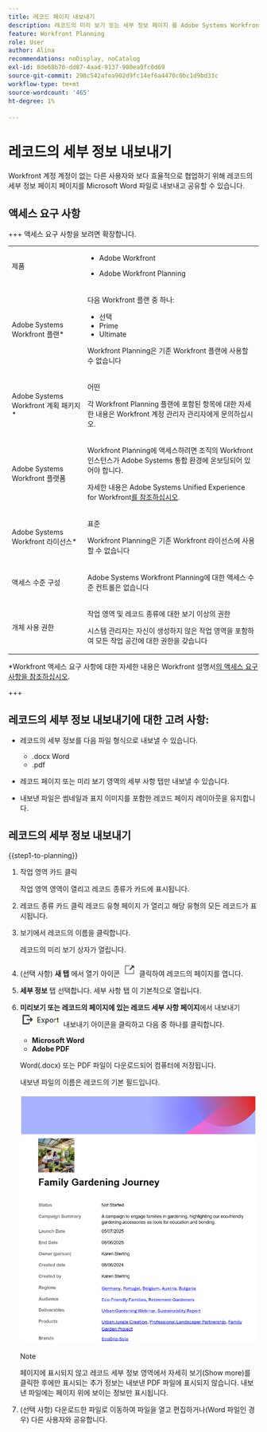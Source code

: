 ```yaml
---
title: 레코드 페이지 내보내기
description: 레코드의 미리 보기 또는 세부 정보 페이지 를 Adobe Systems Workfront Planning에서 Microsoft Word 파일로 내보낼 수 있습니다.
feature: Workfront Planning
role: User
author: Alina
recommendations: noDisplay, noCatalog
exl-id: 8de68b70-dd87-4aad-9137-980ea9fc0d69
source-git-commit: 298c542afea902d9fc14ef6a4470c0bc1d9bd33c
workflow-type: tm+mt
source-wordcount: '465'
ht-degree: 1%

---
```


# 레코드의 세부 정보 내보내기

<!--<span class="preview">The highlighted information on this page refers to functionality not yet generally available. It is available only in the Preview environment for all customers, or in the Production environment for customers who enabled fast releases.</span>

<span class="preview">For information about fast releases, see [Enable or disable fast releases for your organization](/help/quicksilver/administration-and-setup/set-up-workfront/configure-system-defaults/enable-fast-release-process.md).</span>-->


Workfront 계정 계정이 없는 다른 사용자와 보다 효율적으로 협업하기 위해 레코드의 세부 정보 페이지 페이지를 Microsoft Word 파일로 내보내고 공유할 수 있습니다.

## 액세스 요구 사항

+++ 액세스 요구 사항을 보려면 확장합니다.

<table style="table-layout:auto"> 
<col> 
</col> 
<col> 
</col> 
<tbody> 
    <tr> 
<tr> 
<td> 
   <p> 제품</p> </td> 
   <td> 
   <ul><li><p> Adobe Workfront</p></li> 
   <li><p> Adobe Workfront Planning<p></li></ul></td> 
  </tr>   
<tr> 
   <td role="rowheader"><p>Adobe Systems Workfront 플랜*</p></td> 
   <td> 
<p>다음 Workfront 플랜 중 하나:</p> 
<ul><li>선택</li> 
<li>Prime</li> 
<li>Ultimate</li></ul> 
<p>Workfront Planning은 기존 Workfront 플랜에 사용할 수 없습니다</p> 
   </td> 
<tr> 
   <td role="rowheader"><p>Adobe Systems Workfront 계획 패키지*</p></td> 
   <td> 
<p>어떤 </p> 
<p>각 Workfront Planning 플랜에 포함된 항목에 대한 자세한 내용은 Workfront 계정 관리자 관리자에게 문의하십시오. </p> 
   </td> 
 <tr> 
   <td role="rowheader"><p>Adobe Systems Workfront 플랫폼</p></td> 
   <td> 
<p>Workfront Planning에 액세스하려면 조직의 Workfront 인스턴스가 Adobe Systems 통합 환경에 온보딩되어 있어야 합니다.</p> 
<p>자세한 내용은 Adobe Systems Unified Experience for Workfront<a href="/help/quicksilver/workfront-basics/navigate-workfront/workfront-navigation/adobe-unified-experience.md">를 참조하십시오</a>. </p> 
   </td> 
   </tr> 
  </tr> 
  <tr> 
   <td role="rowheader"><p>Adobe Systems Workfront 라이선스*</p></td> 
   <td> <p>표준</p>
   <p>Workfront Planning은 기존 Workfront 라이선스에 사용할 수 없습니다</p> 
  </td> 
  </tr> 
  <tr> 
   <td role="rowheader"><p>액세스 수준 구성</p></td> 
   <td> <p>Adobe Systems Workfront Planning에 대한 액세스 수준 컨트롤은 없습니다</p>   
</td> 
  </tr> 
<tr> 
   <td role="rowheader"><p>개체 사용 권한</p></td> 
   <td>   <p>작업 영역 및 레코드 종류에 대한 보기 이상의 권한</a> </p>  
   <p>시스템 관리자는 자신이 생성하지 않은 작업 영역을 포함하여 모든 작업 공간에 대한 권한을 갖습니다</p> </td> 
  </tr> 
</tbody> 
</table>

*Workfront 액세스 요구 사항에 대한 자세한 내용은 Workfront 설명서[의 액세스 요구 사항을 참조하십시오](/help/quicksilver/administration-and-setup/add-users/access-levels-and-object-permissions/access-level-requirements-in-documentation.md).

+++


## 레코드의 세부 정보 내보내기에 대한 고려 사항:

* 레코드의 세부 정보를 다음 파일 형식으로 내보낼 수 있습니다.

   * .docx Word
   * .pdf

* 레코드 페이지 또는 미리 보기 영역의 세부 사항 탭만 내보낼 수 있습니다.

* 내보낸 파일은 썸네일과 표지 이미지를 포함한 레코드 페이지 레이아웃을 유지합니다.

## 레코드의 세부 정보 내보내기

{{step1-to-planning}}

1. 작업 영역 카드 클릭

   작업 영역 영역이 열리고 레코드 종류가 카드에 표시됩니다.

1. 레코드 종류 카드 클릭
레코드 유형 페이지 가 열리고 해당 유형의 모든 레코드가 표시됩니다.

1. 보기에서 레코드의 이름을 클릭합니다.

   레코드의 미리 보기 상자가 열립니다.

1. (선택 사항) **새 탭** 에서 열기 아이콘 ![새 탭에서 세부 정보 열기 아이콘을](assets/open-details-in-a-new-tab-icon.png) 클릭하여 레코드의 페이지를 엽니다.

1. **세부 정보** 탭 선택합니다. 세부 사항 탭 이 기본적으로 열립니다.

1. **미리보기 또는 레코드의 페이지에 있는 레코드 세부 사항 페이지**&#x200B;에서 내보내기![ 메뉴 ](assets/export-icon-in-record-details-page.png)내보내기 아이콘을 클릭하고 다음 중 하나를 클릭합니다.

   * **Microsoft Word**
   * **Adobe PDF**

   Word(.docx) 또는 PDF 파일이 다운로드되어 컴퓨터에 저장됩니다.

   내보낸 파일의 이름은 레코드의 기본 필드입니다.

   ![내보낸 워드 파일](assets/exported-word-file.png)

   >[!NOTE]
   >
   >    페이지에 표시되지 않고 레코드 세부 정보 영역에서 자세히 보기(Show more)를 클릭한 후에만 표시되는 추가 정보는 내보낸 PDF 파일에 표시되지 않습니다. 내보낸 파일에는 페이지 위에 보이는 정보만 표시됩니다.


1. (선택 사항) 다운로드한 파일로 이동하여 파일을 열고 편집하거나(Word 파일인 경우) 다른 사용자와 공유합니다.

